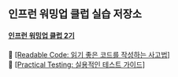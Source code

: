 ## 인프런 워밍업 클럽 실습 저장소

#### [인프런 워밍업 클럽 2기](https://www.inflearn.com/course/offline/warmup-club-2-be-wb#program)  
🔗 [[Readable Code: 읽기 좋은 코드를 작성하는 사고법]](https://www.inflearn.com/course/readable-code-%EC%9D%BD%EA%B8%B0%EC%A2%8B%EC%9D%80%EC%BD%94%EB%93%9C-%EC%9E%91%EC%84%B1%EC%82%AC%EA%B3%A0%EB%B2%95/dashboard)  
🔗 [[Practical Testing: 실용적인 테스트 가이드]](https://www.inflearn.com/course/practical-testing-%EC%8B%A4%EC%9A%A9%EC%A0%81%EC%9D%B8-%ED%85%8C%EC%8A%A4%ED%8A%B8-%EA%B0%80%EC%9D%B4%EB%93%9C)
